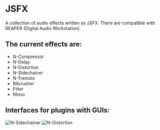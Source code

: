 # JSFX
A collection of audio effects written as JSFX. There are compatible with REAPER
(Digital Audio Workstation).

## The current effects are:
- N-Compressor
- N-Delay
- N-Distortion
- N-Sidechainer
- N-Tremolo
- Bitcrusher
- Filter
- Mono

## Interfaces for plugins with GUIs:
![N-Sidechainer](https://www.dropbox.com/scl/fi/odomo43xtm51qefgusti1/N-Distortion.png?rlkey=kslm0cwh3jcze92dsphrlewp2&dl=1)
![N-Distortion](https://dl.dropboxusercontent.com/s/v2gxapvlej6rvb9/n_distortion.png?dl=0)

